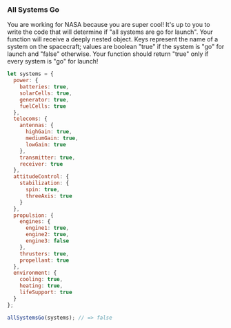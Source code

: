 ### All Systems Go
You are working for NASA because you are super cool! It's up to you to write the code that will determine if "all systems are go for launch". Your function will receive a deeply nested object. Keys represent the name of a system on the spacecraft; values are boolean "true" if the system is "go" for launch and "false" otherwise. Your function should return "true" only if every system is "go" for launch!

```javascript
let systems = {
  power: {
    batteries: true,
    solarCells: true,
    generator: true,
    fuelCells: true
  },
  telecoms: {
    antennas: {
      highGain: true,
      mediumGain: true,
      lowGain: true
    },
    transmitter: true,
    receiver: true
  },
  attitudeControl: {
    stabilization: {
      spin: true,
      threeAxis: true
    }
  },
  propulsion: {
    engines: {
      engine1: true,
      engine2: true,
      engine3: false
    },
    thrusters: true,
    propellant: true
  },
  environment: {
    cooling: true,
    heating: true,
    lifeSupport: true
  }
};

allSystemsGo(systems); // => false
```
